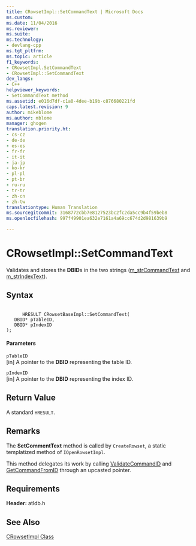```yaml
---
title: CRowsetImpl::SetCommandText | Microsoft Docs
ms.custom: 
ms.date: 11/04/2016
ms.reviewer: 
ms.suite: 
ms.technology:
- devlang-cpp
ms.tgt_pltfrm: 
ms.topic: article
f1_keywords:
- CRowsetImpl.SetCommandText
- CRowsetImpl::SetCommandText
dev_langs:
- C++
helpviewer_keywords:
- SetCommandText method
ms.assetid: e016d7df-c1a0-4dee-b19b-c876680221fd
caps.latest.revision: 9
author: mikeblome
ms.author: mblome
manager: ghogen
translation.priority.ht:
- cs-cz
- de-de
- es-es
- fr-fr
- it-it
- ja-jp
- ko-kr
- pl-pl
- pt-br
- ru-ru
- tr-tr
- zh-cn
- zh-tw
translationtype: Human Translation
ms.sourcegitcommit: 3168772cbb7e8127523bc2fc2da5cc9b4f59beb8
ms.openlocfilehash: 997f49901ea632e7161a4a69cc674d2d981639b9

---
```

# CRowsetImpl::SetCommandText
Validates and stores the **DBID**s in the two strings ([m_strCommandText](../../data/oledb/crowsetimpl-m-strcommandtext.md) and [m_strIndexText](../../data/oledb/crowsetimpl-m-strindextext.md)).  
  
## Syntax  
  
```  
  
      HRESULT CRowsetBaseImpl::SetCommandText(  
   DBID* pTableID,  
   DBID* pIndexID   
);  
```  
  
#### Parameters  
 `pTableID`  
 [in] A pointer to the **DBID** representing the table ID.  
  
 `pIndexID`  
 [in] A pointer to the **DBID** representing the index ID.  
  
## Return Value  
 A standard `HRESULT`.  
  
## Remarks  
 The **SetCommentText** method is called by `CreateRowset`, a static templatized method of `IOpenRowsetImpl`.  
  
 This method delegates its work by calling [ValidateCommandID](../../data/oledb/crowsetimpl-validatecommandid.md) and [GetCommandFromID](../../data/oledb/crowsetimpl-getcommandfromid.md) through an upcasted pointer.  
  
## Requirements  
 **Header:** atldb.h  
  
## See Also  
 [CRowsetImpl Class](../../data/oledb/crowsetimpl-class.md)


<!--HONumber=Jan17_HO1-->


